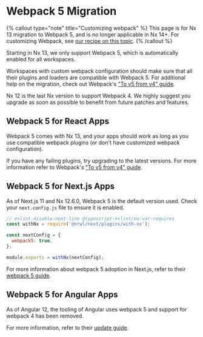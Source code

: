# Webpack 5 Migration

{% callout type="note" title="Customizing webpack" %}
This page is for Nx 13 migration to Webpack 5, and is no longer applicable in Nx 14+. For customizing Webpack, see [our recipe on this topic](/recipes/other/customize-webpack).
{% /callout %}

Starting in Nx 13, we only support Webpack 5, which is automatically enabled for all workspaces.

Workspaces with custom webpack configuration should make sure that all their plugins and loaders are compatible with Webpack 5.
For additional help on the migration, check out Webpack's ["To v5 from v4" guide](https://webpack.js.org/migrate/5/).

Nx 12 is the last Nx version to support Webpack 4. We highly suggest you upgrade as soon as possible to benefit from future patches and features.

## Webpack 5 for React Apps

Webpack 5 comes with Nx 13, and your apps should work as long as you use compatible webpack plugins (or don't have customized webpack configuration).

If you have any failing plugins, try upgrading to the latest versions. For more information refer to Webpack's ["To v5 from v4" guide](https://webpack.js.org/migrate/5/).

## Webpack 5 for Next.js Apps

As of Next.js 11 and Nx 12.6.0, Webpack 5 is the default version used. Check your `next.config.js` file to ensure it is
enabled.

```javascript {% fileName="next.config.js" %}
// eslint-disable-next-line @typescript-eslint/no-var-requires
const withNx = require('@nrwl/next/plugins/with-nx');

const nextConfig = {
  webpack5: true,
};

module.exports = withNx(nextConfig);
```

For more information about webpack 5 adoption in Next.js, refer to
their [webpack 5 guide](https://nextjs.org/docs/messages/webpack5).

## Webpack 5 for Angular Apps

As of Angular 12, the tooling of Angular uses webpack 5 and support for webpack 4 has been removed.

For more information, refer to their [update guide](https://angular.io/guide/updating-to-version-12).
